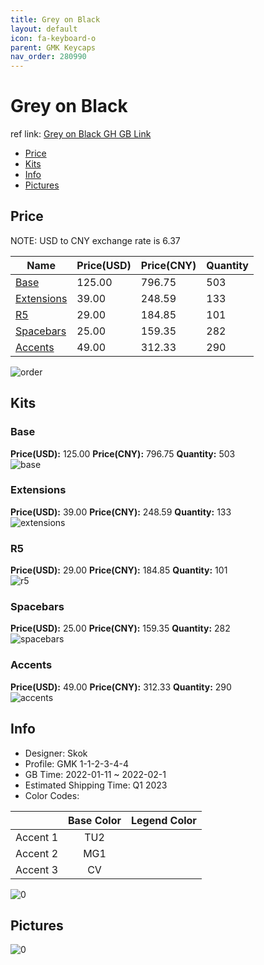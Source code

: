 ```yaml
---
title: Grey on Black 
layout: default
icon: fa-keyboard-o
parent: GMK Keycaps
nav_order: 280990
---
```


# Grey on Black 

ref link: [Grey on Black GH GB Link](https://geekhack.org/index.php?topic=115935.0)

* [Price](#price)
* [Kits](#kits)
* [Info](#info)
* [Pictures](#pictures)

## Price

NOTE: USD to CNY exchange rate is 6.37

| Name          | Price(USD)   |  Price(CNY) | Quantity |
| ------------- | ------------ |  ---------- | -------- |
|[Base](#base)|125.00|796.75|503|
|[Extensions](#extensions)|39.00|248.59|133|
|[R5](#r5)|29.00|184.85|101|
|[Spacebars](#spacebars)|25.00|159.35|282|
|[Accents](#accents)|49.00|312.33|290|

<img src="{{ 'assets/images/gmk-keycaps/Grey-on-Black/order.png' | relative_url }}" alt="order" class="image featured">

## Kits
### Base  
**Price(USD):** 125.00	**Price(CNY):** 796.75	**Quantity:** 503  
<img src="{{ 'assets/images/gmk-keycaps/Grey-on-Black/kits_pics/base.png' | relative_url }}" alt="base" class="image featured">

### Extensions  
**Price(USD):** 39.00	**Price(CNY):** 248.59	**Quantity:** 133  
<img src="{{ 'assets/images/gmk-keycaps/Grey-on-Black/kits_pics/extensions.png' | relative_url }}" alt="extensions" class="image featured">

### R5  
**Price(USD):** 29.00	**Price(CNY):** 184.85	**Quantity:** 101  
<img src="{{ 'assets/images/gmk-keycaps/Grey-on-Black/kits_pics/r5.png' | relative_url }}" alt="r5" class="image featured">

### Spacebars  
**Price(USD):** 25.00	**Price(CNY):** 159.35	**Quantity:** 282  
<img src="{{ 'assets/images/gmk-keycaps/Grey-on-Black/kits_pics/spacebars.png' | relative_url }}" alt="spacebars" class="image featured">

### Accents  
**Price(USD):** 49.00	**Price(CNY):** 312.33	**Quantity:** 290  
<img src="{{ 'assets/images/gmk-keycaps/Grey-on-Black/kits_pics/accents.png' | relative_url }}" alt="accents" class="image featured">

## Info
* Designer: Skok  
* Profile: GMK 1-1-2-3-4-4  
* GB Time: 2022-01-11 ~ 2022-02-1  
* Estimated Shipping Time: Q1 2023  
* Color Codes:  

| |Base Color     | Legend Color
| :-------------: | :-------------: | :------------:
|Accent 1|TU2||
|Accent 2|MG1||
|Accent 3|CV||

<img src="{{ 'assets/images/gmk-keycaps/Grey-on-Black/0.png' | relative_url }}" alt="0" class="image featured">

## Pictures  
<img src="{{ 'assets/images/gmk-keycaps/Grey-on-Black/rendering_pics/0.jpg' | relative_url }}" alt="0" class="image featured">
